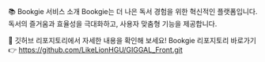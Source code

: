 📚 Bookgie 서비스 소개
Bookgie는 더 나은 독서 경험을 위한 혁신적인 플랫폼입니다.
독서의 즐거움과 효율성을 극대화하고, 사용자 맞춤형 기능을 제공합니다.

📌 깃허브 리포지토리에서 자세한 내용을 확인해 보세요!
Bookgie 리포지토리 바로가기 👉 https://github.com/LikeLionHGU/GIGGAL_Front.git
